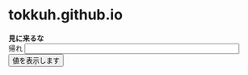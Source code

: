 # tokkuh.github.io
<body>
<b>見に来るな</b><br>
帰れ

<input type="text" id="msg" size="50">
<input class="button" type="button" value="値を表示します" onclick="alert_msg()">
<script>
    function alert_msg() {
      var message = document.getElementById('msg').value;
      alert(message);
    }
</script>

</body>
